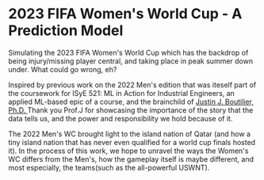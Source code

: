# 2023 FIFA Women's World Cup - A Prediction Model
Simulating the 2023 FIFA Women's World Cup which has the backdrop of being injury/missing player central, and taking place in peak summer down under. What could go wrong, eh?

Inspired by previous work on the 2022 Men's edition that was iteself part of the coursework for ISyE 521: ML in Action for Industrial Engineers, an applied ML-based epic of a course, and the brainchild of [Justin J. Boutilier, Ph.D. ](a4hd.github.io)
Thank you Prof.J for showcasing the importance of the story that the data tells us, and the power and responsibility we hold because of it.

The 2022 Men's WC brought light to the island nation of Qatar (and how a tiny island nation that has never even qualified for a world cup finals hosted it). In the process of this work, we hope to unravel the ways the Women's WC differs from the Men's, how the gameplay itself is maybe different, and most especially, the teams(such as the all-powerful USWNT).